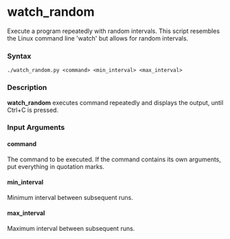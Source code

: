 # watch_random
Execute a program repeatedly with random intervals. This script resembles the Linux command line 'watch' but allows for random intervals. 

### Syntax
`./watch_random.py <command> <min_interval> <max_interval>`
### Description
**watch_random** executes command repeatedly and displays the output, until Ctrl+C is pressed. 
### Input Arguments
#### command
The command to be executed. If the command contains its own arguments, put everything in quotation marks.
#### min_interval
Minimum interval between subsequent runs.
#### max_interval
Maximum interval between subsequent runs.
